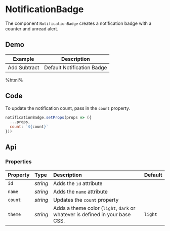 # NotificationBadge
The component `NotificationBadge` creates a notification badge with a counter and unread alert.

## Demo

<table class="example">
  <thead>
    <tr>
      <th>Example</th>
      <th>Description</th>
    </tr>
  </thead>
  <tbody>
    <tr>
      <td>
        <notification-badge></notification-badge>
        <div class="notification-counter">
          <span class="add-notification">Add</span>
          <span class="subtract-notification">Subtract</span>
        </div>
      </td>
      <td>
        <span id="notification-badge-tooltip-1">
          Default Notification Badge
        </span>
      </td>
    </tr>
  </tbody>
</table>

%html%

## Code

To update the notification count, pass in the `count` property.

```js
notificationBadge.setProps(props => ({
  ...props,
  count: `${count}`
}))
```

## Api

### Properties

| Property | Type | Description | Default |
| :--- | :--- | :--- | :--- |
| `id` | *string* | Adds the `id` attribute | |
| `name` | *string* | Adds the `name` attribute | |
| `count` | *string* | Updates the `count` property | |
| `theme` | *string* | Adds a theme color (`light`, `dark` or whatever is defined in your base CSS. | `light` |
